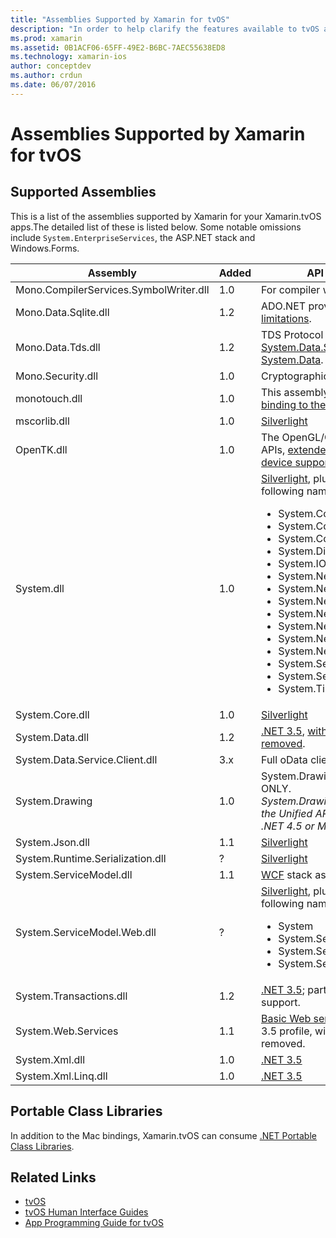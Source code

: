 ```yaml
---
title: "Assemblies Supported by Xamarin for tvOS"
description: "In order to help clarify the features available to tvOS applications, this document provides a list of assemblies supported by Xamarin for tvOS development."
ms.prod: xamarin
ms.assetid: 0B1ACF06-65FF-49E2-B6BC-7AEC55638ED8
ms.technology: xamarin-ios
author: conceptdev
ms.author: crdun
ms.date: 06/07/2016
---
```


# Assemblies Supported by Xamarin for tvOS

## Supported Assemblies

This is a list of the assemblies supported by Xamarin for your Xamarin.tvOS apps.The detailed list of these is listed below.  Some notable omissions include `System.EnterpriseServices`, the ASP.NET stack and Windows.Forms.

|Assembly|Added|API Compatibility|
|---|---|---|
|Mono.CompilerServices.SymbolWriter.dll|1.0|For compiler writers.|
|Mono.Data.Sqlite.dll|1.2|ADO.NET provider for SQLite; see [limitations](~/ios/data-cloud/system.data.md).|
|Mono.Data.Tds.dll|1.2|TDS Protocol support; used for [System.Data.SqlClient](xref:System.Data.SqlClient) support within [System.Data](~/ios/data-cloud/system.data.md).|
|Mono.Security.dll|1.0|Cryptographic APIs.|
|monotouch.dll|1.0|This assembly contains the [C# binding to the CocoaTouch API](https://docs.microsoft.com/dotnet/api/?view=xamarinios-10.8).|
|mscorlib.dll|1.0|[Silverlight](https://msdn.microsoft.com/library/cc838194(VS.95).aspx)|
|OpenTK.dll|1.0|The OpenGL/OpenAL object oriented APIs, [extended to provide iPhone device support](xref:OpenGLES).|
|System.dll|1.0|[Silverlight](https://msdn.microsoft.com/library/cc838194(VS.95).aspx), plus types from the following namespaces: <ul><li>System.Collections.Specialized</li> <li>System.ComponentModel</li> <li>System.ComponentModel.Design</li> <li>System.Diagnostics</li> <li>System.IO.Compression</li> <li>System.Net</li> <li>System.Net.Cache</li> <li>System.Net.Mail</li> <li>System.Net.Mime</li> <li>System.Net.NetworkInformation</li> <li>System.Net.Security</li> <li>System.Net.Sockets</li> <li>System.Security.Authentication</li> <li>System.Security.Cryptography</li> <li>System.Timers</li></ul>|
|System.Core.dll|1.0|[Silverlight](https://msdn.microsoft.com/library/cc838194(VS.95).aspx)|
|System.Data.dll|1.2|[.NET 3.5](https://msdn.microsoft.com/library/ms229335.aspx), [with some functionality removed](~/ios/data-cloud/system.data.md).|
|System.Data.Service.Client.dll|3.x|Full oData client.|
|System.Drawing|1.0|System.Drawing API - Classic API ONLY.<br />_System.Drawing is not supported in the Unified API for the Xamarin.Mac .NET 4.5 or Mobile frameworks._|
|System.Json.dll|1.1|[Silverlight](https://msdn.microsoft.com/library/cc838194(VS.95).aspx)|
|System.Runtime.Serialization.dll|?|[Silverlight](https://msdn.microsoft.com/library/cc838194(VS.95).aspx)|
|System.ServiceModel.dll|1.1|[WCF](http://docs.xamarin.com/guides/cross-platform/application_fundamentals/introduction_to_web_services) stack as present in [Silverlight](https://msdn.microsoft.com/library/cc838194(VS.95).aspx)|
|System.ServiceModel.Web.dll|?|[Silverlight](https://msdn.microsoft.com/library/cc838194(VS.95).aspx), plus types from the following namespaces: <ul><li>System</li><li>System.ServiceModel.Channels</li><li>System.ServiceModel.Description</li><li>System.ServiceModel.Web</li></ul>|
|System.Transactions.dll|1.2|[.NET 3.5](https://msdn.microsoft.com/library/ms229335.aspx); part of [System.Data](https://docs.microsoft.com/xamarin/ios/data-cloud/system.data) support.|
|System.Web.Services|1.1|[Basic Web services](http://docs.xamarin.com/guides/cross-platform/application_fundamentals/introduction_to_web_services) from the .NET 3.5 profile, with the server features removed.|
|System.Xml.dll|1.0|[.NET 3.5](https://msdn.microsoft.com/library/ms229335.aspx)|
|System.Xml.Linq.dll|1.0|[.NET 3.5](https://msdn.microsoft.com/library/ms229335.aspx)|

<a name="Summary" />

## Portable Class Libraries

In addition to the Mac bindings, Xamarin.tvOS can consume [.NET Portable Class Libraries](~/cross-platform/app-fundamentals/pcl.md).

## Related Links

- [tvOS](https://developer.apple.com/tvos/)
- [tvOS Human Interface Guides](https://developer.apple.com/tvos/human-interface-guidelines/)
- [App Programming Guide for tvOS](https://developer.apple.com/library/prerelease/tvos/documentation/General/Conceptual/AppleTV_PG/)
